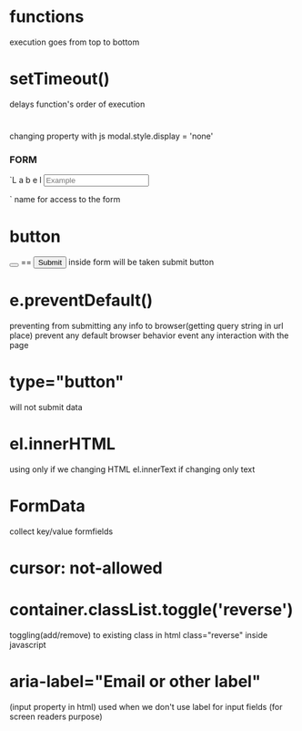 # functions 
execution goes from top to bottom
# setTimeout() 
delays function's order of execution
#
changing property with js modal.style.display = 'none'

### FORM
<form>
`<label for="input-id">L a b e l</label>
<input type="text" id="input-id" name="label-name" placeholder="Example"> 
</form>`
name for access to the form

# button 
<button></button> == <input type="submit">
 inside form will be taken submit button

# e.preventDefault() 
preventing from submitting any info to browser(getting query string in url place) prevent any default browser behavior 
event any interaction with the page

# type="button" 
will not submit data
# el.innerHTML 
using only if we changing HTML el.innerText if changing only text

# FormData
collect key/value formfields

# cursor: not-allowed

# container.classList.toggle('reverse')  
toggling(add/remove) to existing class in html  class="reverse" inside javascript

# aria-label="Email or other label" 
(input property in html) used when we don't use label for input fields (for screen readers purpose)

